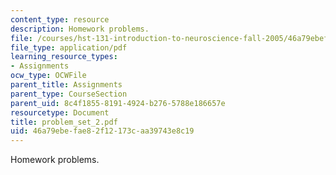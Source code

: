 ```yaml
---
content_type: resource
description: Homework problems.
file: /courses/hst-131-introduction-to-neuroscience-fall-2005/46a79ebefae82f12173caa39743e8c19_problem_set_2.pdf
file_type: application/pdf
learning_resource_types:
- Assignments
ocw_type: OCWFile
parent_title: Assignments
parent_type: CourseSection
parent_uid: 8c4f1855-8191-4924-b276-5788e186657e
resourcetype: Document
title: problem_set_2.pdf
uid: 46a79ebe-fae8-2f12-173c-aa39743e8c19
---
```

Homework problems.

